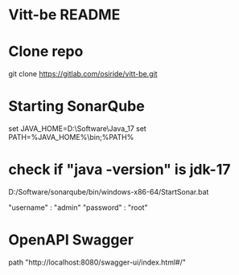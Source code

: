 # Vitt-be README

# Clone repo 
git clone https://gitlab.com/osiride/vitt-be.git

# Starting SonarQube 
set JAVA_HOME=D:\Software\Java_17
set PATH=%JAVA_HOME%\bin;%PATH%

# check if "java -version" is jdk-17
D:/Software/sonarqube/bin/windows-x86-64/StartSonar.bat

"username" : "admin"
"password" : "root"

# OpenAPI Swagger 
path "http://localhost:8080/swagger-ui/index.html#/"



